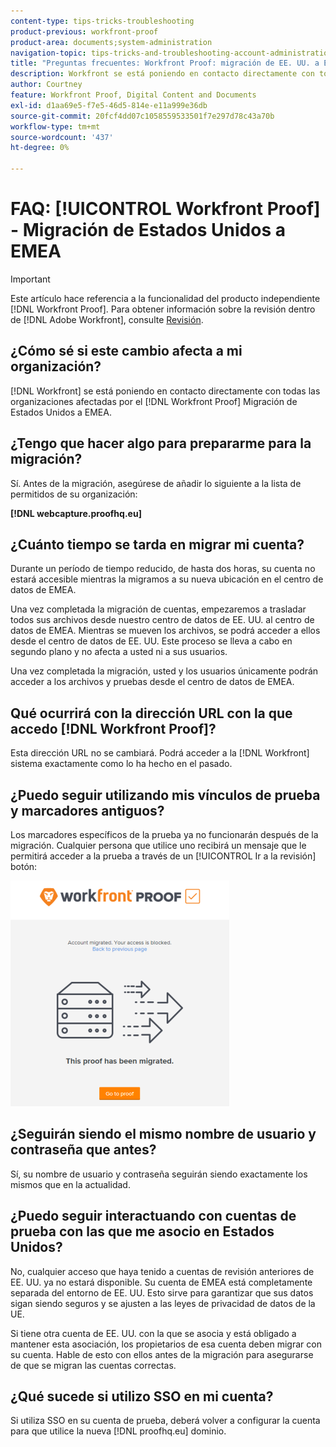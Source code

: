 ```yaml
---
content-type: tips-tricks-troubleshooting
product-previous: workfront-proof
product-area: documents;system-administration
navigation-topic: tips-tricks-and-troubleshooting-account-administration-workfront-proof
title: "Preguntas frecuentes: Workfront Proof: migración de EE. UU. a EMEA"
description: Workfront se está poniendo en contacto directamente con todas las organizaciones afectadas por la migración de Workfront Proof US a EMEA.
author: Courtney
feature: Workfront Proof, Digital Content and Documents
exl-id: d1aa69e5-f7e5-46d5-814e-e11a999e36db
source-git-commit: 20fcf4dd07c1058559533501f7e297d78c43a70b
workflow-type: tm+mt
source-wordcount: '437'
ht-degree: 0%

---
```


# FAQ: [!UICONTROL Workfront Proof] - Migración de Estados Unidos a EMEA

>[!IMPORTANT]
>
>Este artículo hace referencia a la funcionalidad del producto independiente [!DNL Workfront Proof]. Para obtener información sobre la revisión dentro de [!DNL Adobe Workfront], consulte [Revisión](../../../review-and-approve-work/proofing/proofing.md).

## ¿Cómo sé si este cambio afecta a mi organización?

[!DNL Workfront] se está poniendo en contacto directamente con todas las organizaciones afectadas por el [!DNL Workfront Proof] Migración de Estados Unidos a EMEA.

## ¿Tengo que hacer algo para prepararme para la migración?

Sí. Antes de la migración, asegúrese de añadir lo siguiente a la lista de permitidos de su organización:

**[!DNL webcapture.proofhq.eu]**

## ¿Cuánto tiempo se tarda en migrar mi cuenta?

Durante un período de tiempo reducido, de hasta dos horas, su cuenta no estará accesible mientras la migramos a su nueva ubicación en el centro de datos de EMEA.

Una vez completada la migración de cuentas, empezaremos a trasladar todos sus archivos desde nuestro centro de datos de EE. UU. al centro de datos de EMEA. Mientras se mueven los archivos, se podrá acceder a ellos desde el centro de datos de EE. UU. Este proceso se lleva a cabo en segundo plano y no afecta a usted ni a sus usuarios.

Una vez completada la migración, usted y los usuarios únicamente podrán acceder a los archivos y pruebas desde el centro de datos de EMEA.

## Qué ocurrirá con la dirección URL con la que accedo [!DNL Workfront Proof]?

Esta dirección URL no se cambiará. Podrá acceder a la [!DNL Workfront] sistema exactamente como lo ha hecho en el pasado.

## ¿Puedo seguir utilizando mis vínculos de prueba y marcadores antiguos?

Los marcadores específicos de la prueba ya no funcionarán después de la migración. Cualquier persona que utilice uno recibirá un mensaje que le permitirá acceder a la prueba a través de un [!UICONTROL Ir a la revisión] botón:

![This_proof_has_migration.png](assets/this-proof-has-been-migrated-350x361.png)

## ¿Seguirán siendo el mismo nombre de usuario y contraseña que antes?

Sí, su nombre de usuario y contraseña seguirán siendo exactamente los mismos que en la actualidad.

## ¿Puedo seguir interactuando con cuentas de prueba con las que me asocio en Estados Unidos?

No, cualquier acceso que haya tenido a cuentas de revisión anteriores de EE. UU. ya no estará disponible. Su cuenta de EMEA está completamente separada del entorno de EE. UU. Esto sirve para garantizar que sus datos sigan siendo seguros y se ajusten a las leyes de privacidad de datos de la UE.

Si tiene otra cuenta de EE. UU. con la que se asocia y está obligado a mantener esta asociación, los propietarios de esa cuenta deben migrar con su cuenta. Hable de esto con ellos antes de la migración para asegurarse de que se migran las cuentas correctas.

## ¿Qué sucede si utilizo SSO en mi cuenta?

Si utiliza SSO en su cuenta de prueba, deberá volver a configurar la cuenta para que utilice la nueva [!DNL proofhq.eu] dominio.
